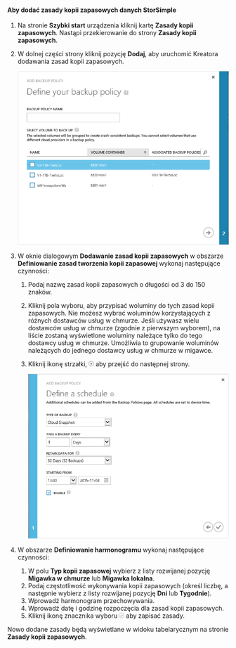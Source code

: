 <!--author=v-sharos last changed: 11/06/15-->

#### <a name="to-add-a-storsimple-backup-policy"></a>Aby dodać zasady kopii zapasowych danych StorSimple
1. Na stronie **Szybki start** urządzenia kliknij kartę **Zasady kopii zapasowych**. Nastąpi przekierowanie do strony **Zasady kopii zapasowych**.
2. W dolnej części strony kliknij pozycję **Dodaj**, aby uruchomić Kreatora dodawania zasad kopii zapasowych.
   
    ![Dodawanie zasad kopii zapasowych 1](./media/storsimple-add-backup-policy-u2/AddBackupPolicy1.png)
3. W oknie dialogowym **Dodawanie zasad kopii zapasowych** w obszarze **Definiowanie zasad tworzenia kopii zapasowej** wykonaj następujące czynności:
   
   1. Podaj nazwę zasad kopii zapasowych o długości od 3 do 150 znaków.
   2. Kliknij pola wyboru, aby przypisać woluminy do tych zasad kopii zapasowych. Nie możesz wybrać woluminów korzystających z różnych dostawców usług w chmurze. Jeśli używasz wielu dostawców usług w chmurze (zgodnie z pierwszym wyborem), na liście zostaną wyświetlone woluminy należące tylko do tego dostawcy usług w chmurze. Umożliwia to grupowanie woluminów należących do jednego dostawcy usług w chmurze w migawce.
   3. Kliknij ikonę strzałki, ![ikona strzałki](./media/storsimple-add-backup-policy-u2/HCS_ArrowIcon-include.png) aby przejść do następnej strony.
      
      ![Dodawanie zasad kopii zapasowych 2](./media/storsimple-add-backup-policy-u2/AddBackupPolicy2.png)
4. W obszarze **Definiowanie harmonogramu** wykonaj następujące czynności:
   
   1. W polu **Typ kopii zapasowej** wybierz z listy rozwijanej pozycję **Migawka w chmurze** lub **Migawka lokalna**.
   2. Podaj częstotliwość wykonywania kopii zapasowych (określ liczbę, a następnie wybierz z listy rozwijanej pozycję **Dni** lub **Tygodnie**).
   3. Wprowadź harmonogram przechowywania.
   4. Wprowadź datę i godzinę rozpoczęcia dla zasad kopii zapasowych.  
   5. Kliknij ikonę znacznika wyboru ![ikona znacznika wyboru](./media/storsimple-add-backup-policy-u2/HCS_CheckIcon-include.png) aby zapisać zasady.

Nowo dodane zasady będą wyświetlane w widoku tabelarycznym na stronie **Zasady kopii zapasowych**.



<!--HONumber=Jan17_HO4-->


